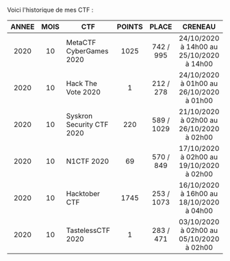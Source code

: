 Voici l'historique de mes CTF :

| ANNEE|MOIS| CTF                       | POINTS | PLACE      | CRENEAU                                  | DUREE  |
|:----:|:--:|---------------------------|:------:|:----------:|:----------------------------------------:|:-------:
| 2020 | 10 | MetaCTF CyberGames 2020   | 1025   | 742 / 995  | 24/10/2020 à 14h00 au 25/10/2020 à 14h00 | 24h00  |
| 2020 | 10 | Hack The Vote 2020        | 1      | 212 / 278  | 24/10/2020 à 01h00 au 26/10/2020 à 01h00 | 48h00  |
| 2020 | 10 | Syskron Security CTF 2020 | 220    | 589 / 1029 | 21/10/2020 à 02h00 au 26/10/2020 à 02h00 | 120h00 |
| 2020 | 10 | N1CTF 2020                | 69     | 570 / 849  | 17/10/2020 à 02h00 au 19/10/2020 à 02h00 | 48h00  |
| 2020 | 10 | Hacktober CTF             | 1745   | 253 / 1073 | 16/10/2020 à 16h00 au 18/10/2020 à 04h00 | 36h00  |
| 2020 | 10 | TastelessCTF 2020         | 1      | 283 / 471  | 03/10/2020 à 02h00 au 05/10/2020 à 02h00 | 48h00  |

